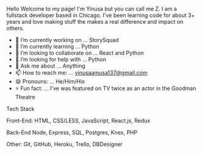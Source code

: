 
  Hello Welcome to my page! I'm Yinusa but you can call me Z. 
  I am a fullstack developer based in Chicago. I've been learning code for about 3+ years and love making   stuff the makes a real difference and impact on others. 
  
  
  
- 🔭 I’m currently working on ... StorySquad
- 🌱 I’m currently learning ... Python
- 👯 I’m looking to collaborate on ... React and Python
- 🤔 I’m looking for help with ... Python
- 💬 Ask me about ... Anything
- 📫 How to reach me: ... yinusaamusa137@gmail.com
- 😄 Pronouns: ... He/Him/His
- ⚡ Fun fact: ... I've was featured on TV twice as an actor in the Goodman Theatre


 Tech Stack
 
 Front-End: HTML, CSS/LESS, JavaScript, React.js, Redux
 
 Back-End Node, Express, SQL, Postgres, Knex, PHP
 
 Other: Git, GitHub, Heroku, Trello, DBDesigner
